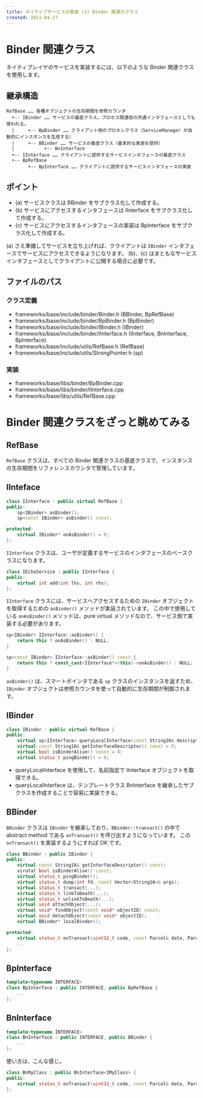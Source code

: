 ```yaml
---
title: ネイティブサービスの実装 (1) Binder 関連のクラス
created: 2011-04-27
---
```


Binder 関連クラス
====
ネイティブレイヤのサービスを実装するには、以下のような Binder 関連クラスを使用します。

継承構造
----

```
RefBase …… 各種オブジェクトの生存期間を参照カウンタ
  +-- IBinder …… サービスの基底クラス。プロセス間通信の共通インタフェースとしても使われる。
  |     +-- BpBinder …… クライアント側のプロキシクラス（ServiceManager が自動的にインスタンスを生成する）
  |     +-- BBinder …… サービスの基底クラス（基本的な実装を提供）
  |           +-- BnInterface
  +-- IInterface …… クライアントに提供するサービスインタフェースの基底クラス
  +-- BpRefBase
        +-- BpInterface …… クライアントに提供するサービスインタフェースの実装
```


ポイント
----

* (a) サービスクラスは BBinder をサブクラス化して作成する。
* (b) サービスにアクセスするインタフェースは IInterface をサブクラス化して作成する。
* (c) サービスにアクセスするインタフェースの実装は BpInterface をサブクラス化して作成する。

(a) さえ準備してサービスを立ち上げれば、クライアントは `IBinder` インタフェースでサービスにアクセスできるようになります。
(b)、(c) はまともなサービスインタフェースとしてクライアントに公開する場合に必要です。


ファイルのパス
----

### クラス定義
- frameworks/base/include/binder/Binder.h (BBinder, BpRefBase)
- frameworks/base/include/binder/BpBinder.h (BpBinder)
- frameworks/base/include/binder/IBinder.h (IBinder)
- frameworks/base/include/binder/IInterface.h (IInterface, BnInterface, BpInterface)
- frameworks/base/include/utils/RefBase.h (RefBase)
- frameworks/base/include/utils/StrongPointer.h (sp)

### 実装
- frameworks/base/libs/binder/BpBinder.cpp
- frameworks/base/libs/binder/IInterface.cpp
- frameworks/base/libs/utils/RefBase.cpp


Binder 関連クラスをざっと眺めてみる
====

RefBase
----

`RefBase` クラスは、すべての Binder 関連クラスの基底クラスで、インスタンスの生存期間をリファレンスカウンタで管理しています。

IInteface
----

```cpp
class IInterface : public virtual RefBase {
public:
    sp<IBinder> asBinder();
    sp<const IBinder> asBinder() const;

protected:
    virtual IBinder* onAsBinder() = 0;
};
```

`IInterface` クラスは、ユーザが定義するサービスのインタフェースのベースクラスになります。

```cpp
class IEchoService : public IInterface {
public:
    virtual int add(int lhs, int rhs);
};
```

`IInterface` クラスには、サービスへアクセスするための `IBinder` オブジェクトを取得するための `asBinder()` メソッドが実装されています。
この中で使用している `onAsBinder()` メソッドは、pure virtual メソッドなので、サービス側で実装する必要があります。

```cpp
sp<IBinder> IInterface::asBinder() {
    return this ? onAsBinder() : NULL;
}

sp<const IBinder> IInterface::asBinder() const {
    return this ? const_cast<IInterface*>(this)->onAsBinder() : NULL;
}
```

`asBinder()` は、スマートポインタである `sp` クラスのインスタンスを返すため、`IBinder` オブジェクトは参照カウンタを使って自動的に生存期間が制御されます。


IBinder
----

```cpp
class IBinder : public virtual RefBase {
public:
    virtual sp<IInterface> queryLocalInterface(const String16& descriptor);
    virtual const String16& getInterfaceDescriptor() const = 0;
    virtual bool isBinderAlive() const = 0;
    virtual status_t pingBinder() = 0;
```

- queryLocalInterface を使用して、名前指定で IInterface オブジェクトを取得できる。
- queryLocalInterface は、テンプレートクラス BnInterface を継承したサブクラスを作成することで容易に実装できる。


BBinder
----

`BBinder` クラスは `IBinder` を継承しており、`BBinder::transact()` の中で abstract method である `onTransact()` を呼び出すようになっています。
この `onTransact()` を実装するようにすれば OK です。

```cpp
class BBinder : public IBinder {
public:
    virtual const String16& getInterfaceDescriptor() const;
    virutal bool isBinderAlive() const;
    virtual status_t pingBinder();
    virtual status_t dump(int fd, const Vector<String16>& args);
    virtual status_t transact(...);
    virtual status_t linkToDeath(...);
    virtual status_t unlinkToDeath(...);
    virtual void attachObject(...);
    virtual void* findObject(const void* objectID) const;
    virtual void detachObject(const void* objectID);
    virtual BBinder* localBinder();

protected:
    virtual status_t onTransact(uint32_t code, const Parcel& data, Parcel* reply, uint32_t flags = 0);
    ...
};
```


BpInterface
----

```cpp
template<typename INTERFACE>
class BpInterface : public INTERFACE, public BpRefBase {
    ...
};
```


BnInterface
----

```cpp
template<typename INTERFACE>
class BnInterface : public INTERFACE, public BBinder {
    ...
};
```

使い方は、こんな感じ。

```cpp
class BnMyClass : public BnInterface<IMyClass> {
public:
    virtual status_t onTransact(uint32_t code, const Parcel& data, Parcel* reply, uint32_t flags = 0);
};
```

